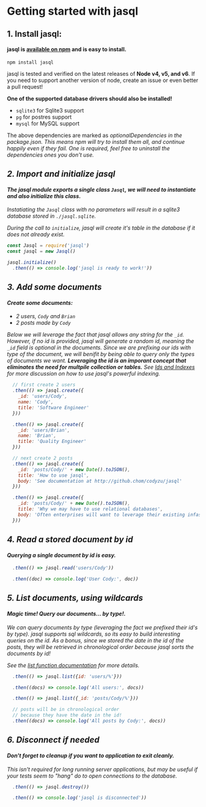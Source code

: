 <h1 class="text-center">Getting started with jasql</h1>

## 1. Install jasql:

#### jasql is [available on npm](https://www.npmjs.com/package/jasql) and is easy to install.

```
npm install jasql
```

jasql is tested and verified on the latest releases of **Node v4, v5, and v6**.
If you need to support another version of node, create an issue or even better a pull request!

**One of the supported database drivers should also be installed!**

* `sqlite3` for Sqlite3 support
* `pg` for postres support
* `mysql` for MySQL support

<i class="fa fa-warning"></i> The above dependencies are marked as <em>optionalDependencies<em> in the package.json.
This means npm will try to install them all, and continue happily even if they fail.
One is required, feel free to uninstall the dependencies ones you don't use.

## 2. Import and initialize jasql

#### The jasql module exports a single class `Jasql`, we will need to instantiate and also initialize this class.

<em>Instatiating the `Jasql` class with no parameters will result in a sqlite3 database stored in `./jasql.sqlite`.</em>

During the call to `initialize`, jasql will create it's table in the database if it does not already exist.

```javascript
const Jasql = require('jasql')
const jasql = new Jasql()

jasql.initialize()
  .then(() => console.log('jasql is ready to work!'))
```

## 3. Add some documents

#### Create some documents:

* 2 users, `Cody` and `Brian`
* 2 posts made by `Cody`

Below we will leverage the fact that jasql allows any string for the `_id`.
However, _if no id is provided, jasql will generate a random id_, meaning the `_id` field is optional in the documents.
Since we are prefixing our ids with type of the document, we will benifit by being able to query only the types of documents we want.
**Leveraging the id is an imporant concept that eliminates the need for multpile collection or tables.**
See [Ids and Indexes](#ids-and-indexes) for more discussion on how to use jasql's powerful indexing.

```javascript
  // first create 2 users
  .then(() => jasql.create({
    _id: 'users/Cody',
    name: 'Cody',
    title: 'Software Engineer'
  }))

  .then(() => jasql.create({
    _id: 'users/Brian',
    name: 'Brian',
    title: 'Quality Engineer'
  }))

  // next create 2 posts
  .then(() => jasql.create({
    _id: 'posts/Cody/' + new Date().toJSON(),
    title: 'How to use jasql',
    body: 'See documentation at http://github.chom/codyzu/jasql'
  }))

  .then(() => jasql.create({
    _id: 'posts/Cody/' + new Date().toJSON(),
    title: 'Why we may have to use relational databases',
    body: 'Often enterprises will want to leverage their existing infastructure, i.e. relational dbs.'
  }))
```

## 4. Read a stored document by id

#### Querying a single document by id is easy.

```javascript
  .then(() => jasql.read('users/Cody'))

  .then((doc) => console.log('User Cody:', doc))
```

## 5. List documents, using wildcards

#### **Magic time!** Query our documents... _by type!_.

We can query documents by type (leveraging the fact we prefixed their id's by type).
jasql supports sql wildcards, so its easy to build interesting queries on the id.
As a bonus, since we stored the date in the id of the posts, they will be retrieved in chronological order because jasql sorts the documents by id!

See the [list function documentation](#list-opts) for more details.

```javascript
  .then(() => jasql.list({id: 'users/%'}))

  .then((docs) => console.log('All users:', docs))

  .then(() => jasql.list({_id: 'posts/Cody/%'}))

  // posts will be in chronological order
  // because they have the date in the id!
  .then((docs) => console.log('All posts by Cody:', docs))
```

## 6. Disconnect if needed

#### Don't forget to cleanup if you want to application to exit cleanly.

_This isn't required for long running server applications_, but may be useful if your tests seem to "hang" do to open connections to the database.

```javascript
  .then(() => jasql.destroy())

  .then(() => console.log('jasql is disconnected'))
```
